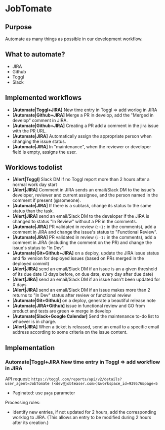 # JobTomate

## Purpose

Automate as many things as possible in our development workflow.

## What to automate?

- JIRA
- Github
- Toggl
- Slack

## Implemented workflows

- **[Automate|Toggl+JIRA]** New time entry in Toggl => add worlog in JIRA
- **[Automate|Github+JIRA]** Merge a PR in develop, add the "Merged in develop" comment in JIRA.
- **[Automate|Github+JIRA]** Creating a PR add a comment in the jira issue with the PR URL.
- **[Automate|JIRA]** Automatically assign the appropriate person when changing the issue status.
- **[Automate|JIRA]** In "maintenance", when the reviewer or developer field is empty, assigns the user.

## Worklows todolist

- **[Alert|Toggl]** Slack DM if no Toggl report more than 2 hours after a normal work day start
- **[Alert|JIRA]** Comment in JIRA sends an email/Slack DM to the issue's developer, reviewer and current assignee, and the person named in the comment if present (@someone).
- **[Automate|JIRA]** If there is a subtask, change its status to the same status than the task.
- **[Alert|JIRA]** send an email/Slack DM to the developer if the JIRA is changed to status "In Review" without a PR in the comments.
- **[Automate|JIRA]** PR validated in review (`:+1:` in the comments), add a comment in JIRA and change the issue's status to "Functional Review".
- **[Automate|JIRA]** PR validated in review (`:-1:` in the comments), add a comment in JIRA (including the comment on the PR) and change the issue's status to "In Dev".
- **[Automate|Git+Github+JIRA]** on a deploy, update the JIRA issue status and fix version for deployed issues (based on PRs merged in the deployed commit)
- **[Alert|JIRA]** send an email/Slack DM if an issue is an a given threshold of its due date (3 days before, on due date, every day after due date)
- **[Alert|JIRA]** send an email/Slack DM if an issue hasn't been updated for X days
- **[Alert|JIRA]** send an email/Slack DM if an issue makes more than 2 returns to "In Dev" status after review or functional review
- **[Automate|Git+Github]** on a deploy, generate a beautiful release note
- **[Automate|JIRA+Github]** issue in functional review and GO from product and tests are green => merge in develop
- **[Automate|Slack+Google Calendar]** Send the maintenance to-do list to whoever is in charge.
- **[Alert|JIRA]** When a ticket is released, send an email to a specific email address according to some criteria on the issue content.

## Implementation

### Automate|Toggl+JIRA New time entry in Toggl => add workflow in JIRA

API request:
`https://toggl.com/reports/api/v2/details?user_agent=JobTomate (<dev@jobteaser.com>)&workspace_id=939576&page=5`

- Paginated: use `page` parameter

Processing rules:
- Identify new entries, if not updated for 2 hours, add the corresponding worklog to JIRA. (This allows an entry to be modified during 2 hours after its creation.)
